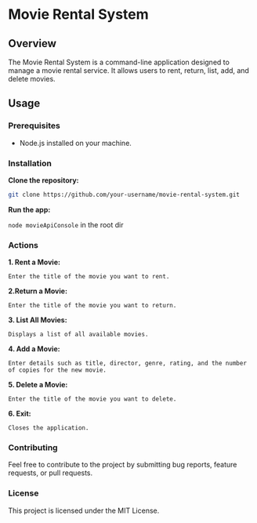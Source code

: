 # Movie Rental System

## Overview

The Movie Rental System is a command-line application designed to manage a movie rental service. It allows users to rent, return, list, add, and delete movies.

## Usage

### Prerequisites

- Node.js installed on your machine.

### Installation

**Clone the repository:**

```bash
git clone https://github.com/your-username/movie-rental-system.git
```

**Run the app:**

`node movieApiConsole`
in the root dir

### Actions

**1. Rent a Movie:**

`Enter the title of the movie you want to rent.`

**2.Return a Movie:**

`Enter the title of the movie you want to return.`

**3. List All Movies:**

`Displays a list of all available movies.`

**4. Add a Movie:**

`Enter details such as title, director, genre, rating, and the number of copies for the new movie.`

**5. Delete a Movie:**

`Enter the title of the movie you want to delete.`

**6. Exit:**

`Closes the application.`

### Contributing

Feel free to contribute to the project by submitting bug reports, feature requests, or pull requests.

### License

This project is licensed under the MIT License.
